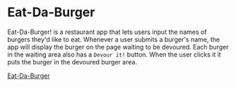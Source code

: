 # Eat-Da-Burger

Eat-Da-Burger! is a restaurant app that lets users input the names of burgers they'd like to eat.
Whenever a user submits a burger's name, the app will display the burger on the page waiting to be devoured.
Each burger in the waiting area also has a `Devour it!` button. When the user clicks it it puts the burger in the devoured burger area.

[Eat-Da-Burger](https://aqueous-ridge-45280.herokuapp.com/)
